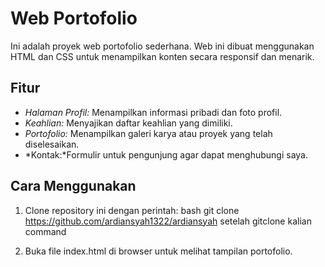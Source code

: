 # Web Portofolio

Ini adalah proyek web portofolio sederhana. Web ini dibuat menggunakan HTML dan CSS untuk menampilkan konten secara responsif dan menarik.

## Fitur
- *Halaman Profil:* Menampilkan informasi pribadi dan foto profil.
- *Keahlian:* Menyajikan daftar keahlian yang dimiliki.
- *Portofolio:* Menampilkan galeri karya atau proyek yang telah diselesaikan.
- *Kontak:*Formulir untuk pengunjung agar dapat menghubungi saya.

## Cara Menggunakan
1. Clone repository ini dengan perintah:
    bash
    git clone https://github.com/ardiansyah1322/ardiansyah
    setelah gitclone kalian command
    
2. Buka file index.html di browser untuk melihat tampilan portofolio.
